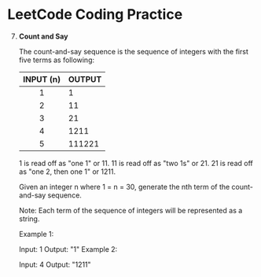 # LeetCode Coding Practice

7.  **Count and Say**  <br />
  
    The count-and-say sequence is the sequence of integers with the first five terms as following:

    | INPUT (n)   | OUTPUT |
    | :------------:   | :----------- |
    | 1 | 1 |
    | 2 | 11 |
    | 3 | 21 |
    | 4 | 1211 |
    | 5 | 111221 |


    1 is read off as "one 1" or 11.
    11 is read off as "two 1s" or 21.
    21 is read off as "one 2, then one 1" or 1211.

    Given an integer n where 1 = n = 30, generate the nth term of the count-and-say sequence.

    Note: Each term of the sequence of integers will be represented as a string.

    

    Example 1:

    Input: 1
    Output: "1"
    Example 2:

    Input: 4
    Output: "1211"
